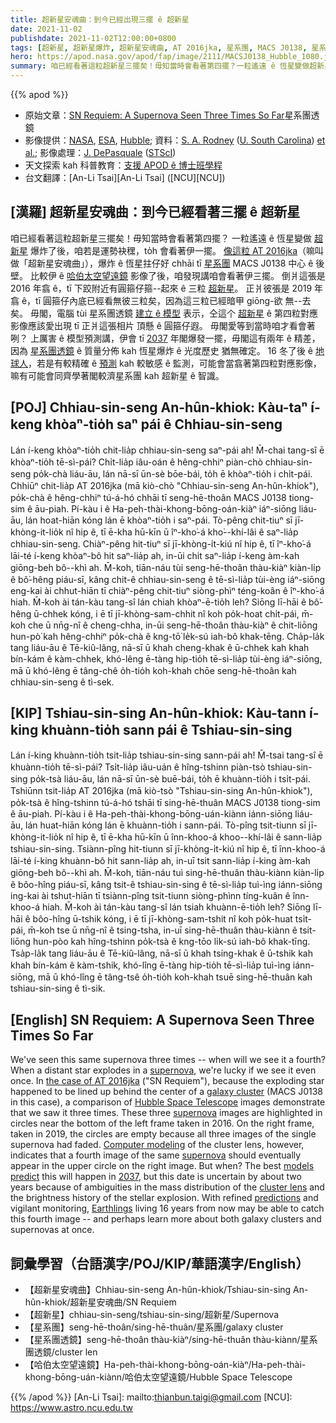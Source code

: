 ```yaml
---
title: 超新星安魂曲：到今已經出現三擺 ê 超新星
date: 2021-11-02
publishdate: 2021-11-02T12:00:00+0800
tags: [超新星, 超新星爆炸, 超新星安魂曲, AT 2016jka, 星系團, MACS J0138, 星系團透鏡, 哈伯太空望遠鏡]
hero: https://apod.nasa.gov/apod/fap/image/2111/MACSJ0138_Hubble_1080.jpg
summary: 咱已經看著這粒超新星三擺矣！毋知當時會看著第四擺？一粒遙遠 ê 恆星變做超新星爆炸了後，咱若是運勢袂䆀，to̍h 會看著伊一擺。
---
```


{{% apod %}}

- 原始文章：[SN Requiem: A Supernova Seen Three Times So Far](https://apod.nasa.gov/apod/ap211102.html)星系團透鏡
- 影像提供：[NASA](https://www.nasa.gov/), [ESA](https://www.esa.int/), [Hubble](https://www.nasa.gov/mission_pages/hubble/main/index.html); 資料：[S. A. Rodney](https://sc.edu/study/colleges_schools/artsandsciences/physics_and_astronomy/our_people/directory/rodney_steven.php) ([U. South Carolina](https://sc.edu/study/colleges_schools/artsandsciences/physics_and_astronomy/index.php)) [et al.](https://ui.adsabs.harvard.edu/abs/2021NatAs.tmp..164R/abstract); 影像處理：[J. DePasquale](https://illuminateduniverse.org/author/jdepasq/) ([STScI](https://www.stsci.edu/))
- 天文探索 kah 科普教育：[支援 APOD ê 博士班學程](https://asterisk.apod.com/viewtopic.php?f=28&t=41989)
- 台文翻譯：[An-Li Tsai][An-Li Tsai] ([NCU][NCU])

## [漢羅] 超新星安魂曲：到今已經看著三擺 ê 超新星
咱已經看著這粒超新星三擺矣！毋知當時會看著第四擺？
一粒遙遠 ê 恆星變做 [超新星][supernova 1] 爆炸了後，咱若是運勢袂䆀，to̍h 會看著伊一擺。
[像這粒 AT 2016jka][the case of AT 2016jka]（嘛叫做「超新星安魂曲」），爆炸 ê 恆星拄仔好 chhāi tī [星系團][galaxy cluster] MACS J0138 中心 ê 後壁。
比較伊 ê [哈伯太空望遠鏡][Hubble Space Telescope] 影像了後，咱發現講咱會看著伊三擺。
倒爿這張是 2016 年翕 ê，tī 下跤附近有圓箍仔箍--起來 ê 三粒 [超新星][supernova 2]。
正爿彼張是 2019 年翕 ê，tī 圓箍仔內底已經看無彼三粒矣，因為這三粒已經暗甲 giōng-欲 無--去矣。
毋閣，電腦 tùi 星系團透鏡 [建立 ê 模型][Computer modeling] 表示，仝這个 [超新星][supernova 3] ê 第四粒對應影像應該愛出現 tī 正爿這張相片 頂懸 ê 圓箍仔遐。
毋閣愛等到當時咱才看會著咧？
上厲害 ê 模型預測講，伊會 tī [2037][2037] 年閣爆發一擺，毋閣這有兩年 ê 精差，因為 [星系團透鏡][cluster lens t] ê 質量分佈 kah 恆星爆炸 ê 光度歷史 猶無確定。
16 冬了後 ê [地球人][Earthlings]，若是有較精確 ê [預測][predictions] kah 較敏感 ê 監測，可能會當翕著第四粒對應影像，嘛有可能會同齊學著閣較濟星系團 kah 超新星 ê 智識。

## [POJ] Chhiau-sin-seng An-hûn-khiok: Kàu-taⁿ í-keng khòaⁿ-tio̍h saⁿ pái ê Chhiau-sin-seng
Lán í-keng khòaⁿ-tio̍h chit-lia̍p chhiau-sin-seng saⁿ-pái ah!
M̄-chai tang-sî ē khòaⁿ-tio̍h tē-sì-pái?
Chi̍t-lia̍p iâu-oán ê hêng-chhiⁿ piàn-chò chhiau-sin-seng po̍k-chà liáu-āu, lán nā-sī ūn-sè bōe-bái, to̍h ē khòaⁿ-tio̍h i chi̍t-pái.
Chhiūⁿ chit-lia̍p AT 2016jka (mā kiò-chò "Chhiau-sin-seng An-hûn-khiok"), po̍k-chà ê hêng-chhiⁿ tú-á-hó  chhāi tī seng-hē-thoân MACS J0138 tiong-sim ê āu-piah.
Pí-kàu i ê Ha-peh-thài-khong-bōng-oán-kiàⁿ iáⁿ-siōng liáu-āu, lán hoat-hiān kóng lán ē khòaⁿ-tio̍h i saⁿ-pái.
Tò-pêng chit-tiuⁿ sī jī-khòng-it-lio̍k nî hip ê, tī ē-kha hū-kīn ū îⁿ-kho͘-á kho͘--khí-lâi ê saⁿ-lia̍p chhiau-sin-seng.
Chiàⁿ-pêng hit-tiuⁿ sī jī-khòng-i̍t-kiú nî hip ê, tī îⁿ-kho͘-á lāi-té í-keng khòaⁿ-bô hit saⁿ-lia̍p ah, in-ūi chit saⁿ-lia̍p í-keng àm-kah giōng-beh bô--khì ah.
M̄-koh, tiān-náu tùi seng-hē-thoân thàu-kiàⁿ kiàn-li̍p ê bô͘-hêng piáu-sī, kâng chit-ê chhiau-sin-seng ê tē-sì-lia̍p tùi-èng iáⁿ-siōng eng-kai ài chhut-hiān tī chiàⁿ-pêng chit-tiuⁿ siòng-phìⁿ téng-koân ê îⁿ-kho͘-á hiah.
M̄-koh ài tán-kàu tang-sî lán chiah khòaⁿ-ē-tio̍h leh?
Siōng lī-hāi ê bô͘-hêng ū-chhek kóng, i ē tī jī-khòng-sam-chhit nî koh po̍k-hoat chi̍t-pái, m̄-koh che ū nn̄g-nî ê cheng-chha, in-ūi seng-hē-thoân thàu-kiàⁿ ê chit-liōng hun-pò͘ kah hêng-chhiⁿ po̍k-chà ê kng-tō͘ le̍k-sú iah-bô khak-tēng.
Cha̍p-la̍k tang liáu-āu ê Tē-kiû-lâng, nā-sī ū khah cheng-khak ê ū-chhek kah khah bín-kám ê kàm-chhek, khó-lêng ē-tàng hip-tio̍h tē-sì-lia̍p tùi-èng iáⁿ-siōng, mā ū khó-lêng ē tâng-chê o̍h-tio̍h koh-khah chōe seng-hē-thoân kah chhiau-sin-seng ê tì-sek.

## [KIP] Tshiau-sin-sing An-hûn-khiok: Kàu-tann í-king khuànn-tio̍h sann pái ê Tshiau-sin-sing
Lán í-king khuànn-tio̍h tsit-lia̍p tshiau-sin-sing sann-pái ah!
M̄-tsai tang-sî ē khuànn-tio̍h tē-sì-pái?
Tsi̍t-lia̍p iâu-uán ê hîng-tshinn piàn-tsò tshiau-sin-sing po̍k-tsà liáu-āu, lán nā-sī ūn-sè buē-bái, to̍h ē khuànn-tio̍h i tsi̍t-pái.
Tshiūnn tsit-lia̍p AT 2016jka (mā kiò-tsò "Tshiau-sin-sing An-hûn-khiok"), po̍k-tsà ê hîng-tshinn tú-á-hó  tshāi tī sing-hē-thuân MACS J0138 tiong-sim ê āu-piah.
Pí-kàu i ê Ha-peh-thài-khong-bōng-uán-kiànn iánn-siōng liáu-āu, lán huat-hiān kóng lán ē khuànn-tio̍h i sann-pái.
Tò-pîng tsit-tiunn sī jī-khòng-it-lio̍k nî hip ê, tī ē-kha hū-kīn ū înn-khoo-á khoo--khí-lâi ê sann-lia̍p tshiau-sin-sing.
Tsiànn-pîng hit-tiunn sī jī-khòng-i̍t-kiú nî hip ê, tī înn-khoo-á lāi-té í-king khuànn-bô hit sann-lia̍p ah, in-uī tsit sann-lia̍p í-king àm-kah giōng-beh bô--khì ah.
M̄-koh, tiān-náu tuì sing-hē-thuân thàu-kiànn kiàn-li̍p ê bôo-hîng piáu-sī, kâng tsit-ê tshiau-sin-sing ê tē-sì-lia̍p tuì-ìng iánn-siōng ing-kai ài tshut-hiān tī tsiànn-pîng tsit-tiunn siòng-phìnn tíng-kuân ê înn-khoo-á hiah.
M̄-koh ài tán-kàu tang-sî lán tsiah khuànn-ē-tio̍h leh?
Siōng lī-hāi ê bôo-hîng ū-tshik kóng, i ē tī jī-khòng-sam-tshit nî koh po̍k-huat tsi̍t-pái, m̄-koh tse ū nn̄g-nî ê tsing-tsha, in-uī sing-hē-thuân thàu-kiànn ê tsit-liōng hun-pòo kah hîng-tshinn po̍k-tsà ê kng-tōo li̍k-sú iah-bô khak-tīng.
Tsa̍p-la̍k tang liáu-āu ê Tē-kiû-lâng, nā-sī ū khah tsing-khak ê ū-tshik kah khah bín-kám ê kàm-tshik, khó-lîng ē-tàng hip-tio̍h tē-sì-lia̍p tuì-ìng iánn-siōng, mā ū khó-lîng ē tâng-tsê o̍h-tio̍h koh-khah tsuē sing-hē-thuân kah tshiau-sin-sing ê tì-sik.

## [English] SN Requiem: A Supernova Seen Three Times So Far
We've seen this same supernova three times -- when will we see it a fourth?
When a distant star explodes in a [supernova][supernova 1], we're lucky if we see it even once.
In [the case of AT 2016jka][the case of AT 2016jka] ("SN Requiem"), because the exploding star happened to be lined up behind the center of a [galaxy cluster][galaxy cluster] (MACS J0138 in this case), a comparison of [Hubble Space Telescope][Hubble Space Telescope] images demonstrate that we saw it three times.
These three [supernova][supernova 2] images are highlighted in circles near the bottom of the left frame taken in 2016.
On the right frame, taken in 2019, the circles are empty because all three images of the single supernova had faded.
[Computer modeling][Computer modeling] of the cluster lens, however, indicates that a fourth image of the same [supernova][supernova 3] should eventually appear in the upper circle on the right image.
But when?
The best [models predict][models predict] this will happen in [2037][2037], but this date is uncertain by about two years because of ambiguities in the mass distribution of the [cluster lens][cluster lens e] and the brightness history of the stellar explosion.
With refined [predictions][predictions] and vigilant monitoring, [Earthlings][Earthlings] living 16 years from now may be able to catch this fourth image -- and perhaps learn more about both galaxy clusters and supernovas at once.



## 詞彙學習（台語漢字/POJ/KIP/華語漢字/English）
- 【超新星安魂曲】Chhiau-sin-seng An-hûn-khiok/Tshiau-sin-sing An-hûn-khiok/超新星安魂曲/SN Requiem
- 【超新星】chhiau-sin-seng/tshiau-sin-sing/超新星/Supernova
- 【星系團】seng-hē-thoân/sing-hē-thuân/星系團/galaxy cluster
- 【星系團透鏡】seng-hē-thoân thàu-kiàⁿ/sing-hē-thuân thàu-kiànn/星系團透鏡/cluster len
- 【哈伯太空望遠鏡】Ha-peh-thài-khong-bōng-oán-kiàⁿ/Ha-peh-thài-khong-bōng-uán-kiànn/哈伯太空望遠鏡/Hubble Space Telescope


{{% /apod %}}
[An-Li Tsai]: mailto:thianbun.taigi@gmail.com
[NCU]: https://www.astro.ncu.edu.tw

[copyright]: https://apod.nasa.gov/apod/fap/lib/about_apod.html#srapply


[supernova 1]:https://youtu.be/aysiMbgml5g
[the case of AT 2016jka]:https://hubblesite.org/contents/media/images/2021/030/01F9KZX19D6BZJG86J3A3E8FW5
[galaxy cluster]:https://apod.nasa.gov/apod/ap180326.html
[Hubble Space Telescope]:https://www.nasa.gov/mission_pages/hubble/story/index.html
[supernova 2]:https://spaceplace.nasa.gov/supernova/en/
[Computer modeling]:https://ascl.net/1102.004
[supernova 3]:https://www.nasa.gov/subject/7226/supernova/
[models predict]:https://arxiv.org/abs/2106.08935
[2037]:https://en.wikipedia.org/wiki/3rd_millennium#2030s
[cluster lens e]:https://apod.nasa.gov/apod/ap210823.html
[cluster lens t]:https://apod.tw/daily/20210823/
[predictions]:https://apod.nasa.gov/apod/ap151221.html
[Earthlings]:https://thumbs.dreamstime.com/b/kittens-looking-up-3017017.jpg
